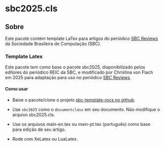 <!-- 
sbc2025 - SBC template for submitting papers for  SBC Reviews
-->
# sbc2025.cls

## Sobre

Este pacote contém template LaTex para artigos do periódico [SBC Reviews](https://journals-sol.sbc.org.br/index.php/reviews/)
da Sociedade Brasileira de Computação (SBC).

### Template Latex

Este pacote tem como base o pacote sbc2025, 
disponibilizado pelos editores do periódico REIC da SBC,
e modificado por Christina von Flach em 2025
para adaptação para uso no periódico [SBC Reviews](https://journals-sol.sbc.org.br/index.php/reviews/).


#### Como usar

* Baixe o pacote/clone o projeto [sbc-template-rocs no github](https://github.com/christinaflach/sbc-template-rocs.git).

* Use `sbc2025` como o `documentclass` em seu documento. Não modifique o arquivo sbc2025.cls.

* Use os arquivos main-en.tex ou main-pt.tex (português) como base para edição de seu artigo.

* Rode com XeLatex ou LuaLatex. 




